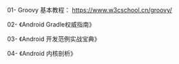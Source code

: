 01- Groovy 基本教程： https://www.w3cschool.cn/groovy/

02- 《Android Gradle权威指南》

03- 《Android 开发范例实战宝典》

04- 《Android 内核剖析》
